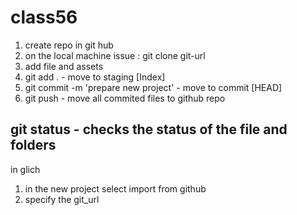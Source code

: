 # class56

1. create repo in git hub
2. on the local machine issue : git clone git-url
3. add file and assets
4. git add .   - move to staging   [Index]
5. git commit -m 'prepare new project' - move to commit [HEAD]
6. git push   - move all commited files to github repo

## git status - checks the status of the file and folders


in glich
1. in the new project select import from github
2. specify the git_url
